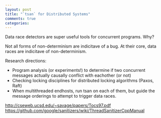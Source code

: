 ```yaml
---
layout: post
title: "`tsan` for Distributed Systems"
comments: true
categories:
---
```


Data race detectors are super useful tools for concurrent programs. Why? 

Not all forms of non-determinism are indicitave of a bug. At their core, data races are indicitave of non-determinism.

Research directions:
  - Program analysis (or experiments!) to determine if two concurrent messages actually causally conflict with eachother (or not)
  - Checking locking disciplines for distributed locking algorithms (Paxos, Raft)
  - When multithreaded endhosts, run tsan on each of them, but guide the message orderings to attempt to trigger data races.

http://cseweb.ucsd.edu/~savage/papers/Tocs97.pdf
https://github.com/google/sanitizers/wiki/ThreadSanitizerCppManual
